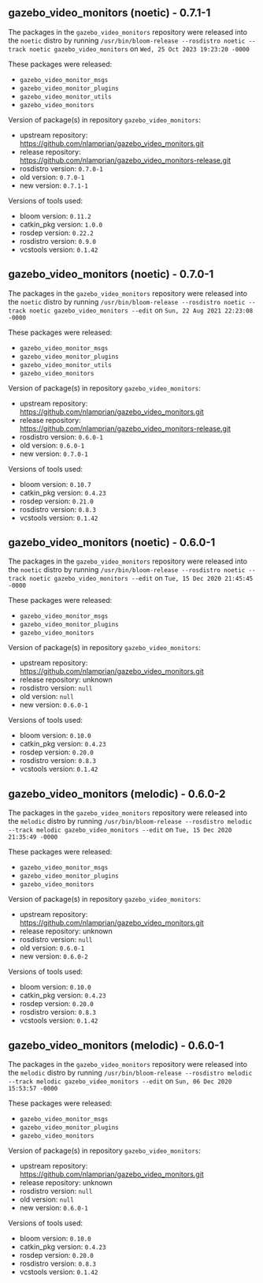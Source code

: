 ## gazebo_video_monitors (noetic) - 0.7.1-1

The packages in the `gazebo_video_monitors` repository were released into the `noetic` distro by running `/usr/bin/bloom-release --rosdistro noetic --track noetic gazebo_video_monitors` on `Wed, 25 Oct 2023 19:23:20 -0000`

These packages were released:
- `gazebo_video_monitor_msgs`
- `gazebo_video_monitor_plugins`
- `gazebo_video_monitor_utils`
- `gazebo_video_monitors`

Version of package(s) in repository `gazebo_video_monitors`:

- upstream repository: https://github.com/nlamprian/gazebo_video_monitors.git
- release repository: https://github.com/nlamprian/gazebo_video_monitors-release.git
- rosdistro version: `0.7.0-1`
- old version: `0.7.0-1`
- new version: `0.7.1-1`

Versions of tools used:

- bloom version: `0.11.2`
- catkin_pkg version: `1.0.0`
- rosdep version: `0.22.2`
- rosdistro version: `0.9.0`
- vcstools version: `0.1.42`


## gazebo_video_monitors (noetic) - 0.7.0-1

The packages in the `gazebo_video_monitors` repository were released into the `noetic` distro by running `/usr/bin/bloom-release --rosdistro noetic --track noetic gazebo_video_monitors --edit` on `Sun, 22 Aug 2021 22:23:08 -0000`

These packages were released:
- `gazebo_video_monitor_msgs`
- `gazebo_video_monitor_plugins`
- `gazebo_video_monitor_utils`
- `gazebo_video_monitors`

Version of package(s) in repository `gazebo_video_monitors`:

- upstream repository: https://github.com/nlamprian/gazebo_video_monitors.git
- release repository: https://github.com/nlamprian/gazebo_video_monitors-release.git
- rosdistro version: `0.6.0-1`
- old version: `0.6.0-1`
- new version: `0.7.0-1`

Versions of tools used:

- bloom version: `0.10.7`
- catkin_pkg version: `0.4.23`
- rosdep version: `0.21.0`
- rosdistro version: `0.8.3`
- vcstools version: `0.1.42`


## gazebo_video_monitors (noetic) - 0.6.0-1

The packages in the `gazebo_video_monitors` repository were released into the `noetic` distro by running `/usr/bin/bloom-release --rosdistro noetic --track noetic gazebo_video_monitors --edit` on `Tue, 15 Dec 2020 21:45:45 -0000`

These packages were released:
- `gazebo_video_monitor_msgs`
- `gazebo_video_monitor_plugins`
- `gazebo_video_monitors`

Version of package(s) in repository `gazebo_video_monitors`:

- upstream repository: https://github.com/nlamprian/gazebo_video_monitors.git
- release repository: unknown
- rosdistro version: `null`
- old version: `null`
- new version: `0.6.0-1`

Versions of tools used:

- bloom version: `0.10.0`
- catkin_pkg version: `0.4.23`
- rosdep version: `0.20.0`
- rosdistro version: `0.8.3`
- vcstools version: `0.1.42`


## gazebo_video_monitors (melodic) - 0.6.0-2

The packages in the `gazebo_video_monitors` repository were released into the `melodic` distro by running `/usr/bin/bloom-release --rosdistro melodic --track melodic gazebo_video_monitors --edit` on `Tue, 15 Dec 2020 21:35:49 -0000`

These packages were released:
- `gazebo_video_monitor_msgs`
- `gazebo_video_monitor_plugins`
- `gazebo_video_monitors`

Version of package(s) in repository `gazebo_video_monitors`:

- upstream repository: https://github.com/nlamprian/gazebo_video_monitors.git
- release repository: unknown
- rosdistro version: `null`
- old version: `0.6.0-1`
- new version: `0.6.0-2`

Versions of tools used:

- bloom version: `0.10.0`
- catkin_pkg version: `0.4.23`
- rosdep version: `0.20.0`
- rosdistro version: `0.8.3`
- vcstools version: `0.1.42`


## gazebo_video_monitors (melodic) - 0.6.0-1

The packages in the `gazebo_video_monitors` repository were released into the `melodic` distro by running `/usr/bin/bloom-release --rosdistro melodic --track melodic gazebo_video_monitors --edit` on `Sun, 06 Dec 2020 15:53:57 -0000`

These packages were released:
- `gazebo_video_monitor_msgs`
- `gazebo_video_monitor_plugins`
- `gazebo_video_monitors`

Version of package(s) in repository `gazebo_video_monitors`:

- upstream repository: https://github.com/nlamprian/gazebo_video_monitors.git
- release repository: unknown
- rosdistro version: `null`
- old version: `null`
- new version: `0.6.0-1`

Versions of tools used:

- bloom version: `0.10.0`
- catkin_pkg version: `0.4.23`
- rosdep version: `0.20.0`
- rosdistro version: `0.8.3`
- vcstools version: `0.1.42`


